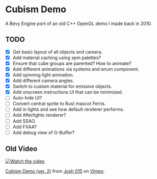 # Cubism Demo
A Bevy Engine port of an old C++ OpenGL demo I made back in 2010.

## TODO
- [x] Get basic layout of all objects and camera.
- [x] Add material caching using xpm palettes?
- [x] Ensure that cube groups are parented? How to animate?
- [x] Add different animations via systems and enum component.
- [x] Add spinning light animation.
- [x] Add different camera angles.
- [x] Switch to custom material for emissive objects.
- [x] Add onscreen instructions UI that can be minimized.
- [ ] Auto-hide UI?
- [ ] Convert central sprite to Rust mascot Ferris.
- [ ] Add in lights and see how default renderer performs.
- [ ] Add Afterlights renderer?
- [ ] Add SSAO.
- [ ] Add FXAA?
- [ ] Add debug view of G-Buffer?

## Old Video
[![Watch the video](https://i.vimeocdn.com/video/93015207_472x266.jpg)](https://vimeo.com/15442169)
<p><a href="https://vimeo.com/15442169">Cubism Demo (ver. 2)</a> from <a href="https://vimeo.com/user2176585">Josh 015</a> on <a href="https://vimeo.com">Vimeo</a>.</p>
